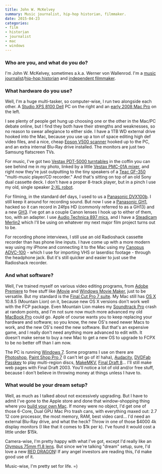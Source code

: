 ```yaml
---
title: John W. McKelvey
summary: Music journalist, hip-hop historian, filmmaker.
date: 2015-04-23
categories:
- film
- historian
- journalist
- mac
- windows
---
```


### Who are you, and what do you do?

I'm John W. McKelvey, sometimes a.k.a. Werner von Wallenrod. I'm a [music journalist](http://johnwmckelvey.pressfolios.com/ "John's website.")/[hip-hop historian](http://wernervonwallenrod.blogspot.com/ "John's hip-hop website.") and [independent filmmaker](http://www.imdb.com/name/nm1527149/reference/ "John's IMDB entry.").

### What hardware do you use?

Well, I'm a huge multi-tasker, so computer-wise, I run two alongside each other. A [Studio XPS 8100 Dell][studio-xps-8100] PC on the right and an [early 2008 Mac Pro][mac-pro] on the left.

I see plenty of people get hung up choosing one or the other in the Mac/PC debate online, but I find they both have their strengths and weaknesses, so no reason to swear allegiance to either side. I have a 1TB WD external drive hooked into the Mac, because you use up a ton of space editing high def video files, and a nice, cheap [Epson V500 scanner][perfection-v500] hooked up to the PC, and an extra internal Blu-Ray drive installed. The monitors are just two Samsung flatscreen TVs.

For music, I've got two [Vestax PDT-5000 turntables][pdt-5000] in the coffin you can see behind me in my photo, linked by a little [Vestax PMC-01A mixer][pmc-01a], and right now they're just outputting to the tiny speakers of a [Teac GF-350][gf-350] "multi-music player/CD recorder." And that's sitting on top of an old Sony dual cassette deck. I don't have a proper 8-track player, but in a pinch I use my old, single speaker [2-XL robot][2-xl].

For filming, in the standard def days, I used to us a [Panasonic DVX100b][ag-dvx100b]. I still keep it around for recording sound. But now I use a [Panasonic GH1][lumix-dmc-gh1], hacked so it can record in 24fps HD (commonly referred to as a GH13) and a new [GH3][lumix-dmc-gh3]. I've got an a couple Canon lenses I hook up to either of them, too, with an adapter. I use [Audio Technica 897 mics][at897], and I have a [Steadicam Merlin2][steadicam-merlin2] which I'll be using on whatever my next major film project turns out to be.

For recording phone interviews, I still use an old Radioshack cassette recorder than has phone line inputs. I have come up with a more modern way using my iPhone and connecting it to the Mac using my [Canopus ADVC-100][advc-100] - which I use for importing VHS or laserdisc footage - through the headphone jack. But it's still quicker and easier to just use the Radioshack recorder.

### And what software?

Well, I've trained myself on various video editing programs, from [Adobe Premiere][premiere] to free stuff like [iMovie][] and [Windows Movie Maker][windows-movie-maker], just to be versatile. But my standard is the [Final Cut Pro 7 suite][final-cut-pro]. My Mac still has [OS X][macos] 10.8.5 (Mountain Lion) on it, because new OS X versions don't work well with the FCP package. Even Mountain Lion makes my [Soundtrack Pro][soundtrack-pro] crash at random points, and I'm not sure now much more advanced my old [MacBook Pro][macbook-pro] could go. Apple of course wants you to keep replacing your hardware and software; so you know, the new OS's need newer Macs to work, and the new OS's need the new software. But that's an expensive game, and I really don't need anything more advanced to edit with. It doesn't make sense to buy a new Mac to get a new OS to upgrade to FCPX to be no better off than I am now.

The PC is running [Windows 7][windows-7]. Some programs I use on there are [Photoshop][], [Paint Shop Pro 7][paint-shop-pro] (I can't let go of it! haha), [Audacity][], [DVDFab Passkey][passkey] to play multi-region discs, [MakeMKV][], [Final Draft 8][final-draft]... I'll still make web pages with Final Draft 2003. You'll notice a lot of old and/or free stuff, because I don't believe in throwing money at things unless I have to.

### What would be your dream setup?

Well, as much as I talked about not excessively upgrading. But I have to admit I've gone to the Apple store and done that window-shopping thing where you [build your own Mac](http://store.apple.com/us/buy-mac/mac-pro?product=MD878LL/A&step=config "An Apple Store page for customising a Mac Pro."). If money were no object, I'd get one of those 6-Core, Dual GPU Mac Pro trash cans, with everything maxed out: 2.7 12 core processor, the most memory, RAM, best video card... I'd need an external Blu-Ray drive, and what the heck? Throw in one of those $4000 4k display monitors (I like that it comes to $1k per k). I've found it would cost a little under $15k.

Camera-wise, I'm pretty happy with what I've got, except I'd really like an [Olympus 75mm f1.8 lens][m.zuiko-digital-ed-75mm-f1.8]. But since we're talking "dream" setup, sure, I'd love a new [RED DRAGON][red-dragon]! If any angel investors are reading this, I'd make good use of it.

Music-wise, I'm pretty set for life. =)

[2-xl]: https://en.wikipedia.org/wiki/2-XL "An educational toy robot."
[advc-100]: http://web.archive.org/web/20201114072025/https://www.amazon.com/Canopus-ADVC-100-Advanced-Digital-Converter/dp/B00007L68E "A digital video converter."
[ag-dvx100b]: http://web.archive.org/web/20160307102931/http://www.amazon.com:80/Panasonic-AG-DVX100BP-Camcorder-Discontinued-Manufacturer/dp/B000BYJFYW "A pro MiniDV camcorder."
[at897]: https://www.audio-technica.com/world_map/cms/wired_mics/9aeff7bd1ee954dc/index.html/ "A line and gradient condenser micrphone."
[audacity]: https://sourceforge.net/projects/audacity/ "An open-source, cross-platform audio editor."
[final-cut-pro]: https://en.wikipedia.org/wiki/Final_Cut_Pro "A nonlinear video editor."
[final-draft]: https://store.finaldraft.com/final-draft-10.html "Popular screenwriting software."
[gf-350]: https://www.teac.co.jp/product/gf-350/ "A combo turntable/CD recorder/radio."
[imovie]: https://www.apple.com/imovie/ "A Mac OS X video editor, included in iLife."
[lumix-dmc-gh1]: https://en.wikipedia.org/wiki/Panasonic_Lumix_DMC-GH1 "A 14 megapixel micro four thirds camera."
[lumix-dmc-gh3]: https://www.dpreview.com/reviews/panasonic-lumix-dmc-gh3 "A 16 megapixel micro four thirds camera."
[m.zuiko-digital-ed-75mm-f1.8]: http://web.archive.org/web/20230408071122/https://www.amazon.com/Olympus-M-ZUIKO-DIGITAL-Panasonic-Cameras/dp/B00CI3TQSO "A micro four thirds camera lens."
[mac-pro]: https://www.apple.com/mac-pro/ "The Intel-based Mac tower computer."
[macbook-pro]: https://www.apple.com/macbook-pro/ "A laptop."
[macos]: https://en.wikipedia.org/wiki/MacOS "An operating system for Mac hardware."
[makemkv]: http://www.makemkv.com/ "Video conversion software."
[paint-shop-pro]: https://en.wikipedia.org/wiki/Paint_Shop_Pro "A raster and vector image editor."
[passkey]: http://www.passkeysoftware.com/ "Windows software for making DVD and Blu-Ray discs region-free."
[pdt-5000]: https://www.vinylengine.com/library/vestax/pdt-5000.shtml "A vinyl turntable."
[perfection-v500]: https://www.amazon.com/Epson-Perfection-Photo-Scanner-V550/dp/B00E1O74SW "A photo scanner."
[photoshop]: https://www.adobe.com/products/photoshop.html "A bitmap image editor."
[pmc-01a]: https://www.manualslib.com/manual/335055/Vestax-Pmc-01a.html "A mixing controller."
[premiere]: https://www.adobe.com/products/premiere.html "A video editing suite."
[red-dragon]: https://www.red.com/arsenal "A high-end 19 megapixel video camera."
[soundtrack-pro]: https://en.wikipedia.org/wiki/Soundtrack_Pro "A Mac audio editor tailored for movies."
[steadicam-merlin2]: https://tiffen.com/steadicam_merlin2.html "Slider hardware for recording steady video."
[studio-xps-8100]: https://outlet.us.dell.com/ARBOnlineSales/Online/InventorySearch.aspx?brandid=2202&c=us&cs=22&l=en&s=dfh&frid=197 "A desktop PC."
[windows-7]: https://en.wikipedia.org/wiki/Windows_7 "An operating system."
[windows-movie-maker]: https://en.wikipedia.org/wiki/Windows_Movie_Maker "Movie creation software for Windows."
